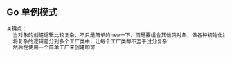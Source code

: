 ## Go 单例模式

```bash
关键点：
  当对象的创建逻辑比较复杂，不只是简单的new一下，而是要组合其他类对象，做各种初始化操作的时候
  将复杂的逻辑差分到多个工厂类中，让每个工厂类都不至于过分复杂
  然后在使用一个简单工厂来创建即可
  
```

